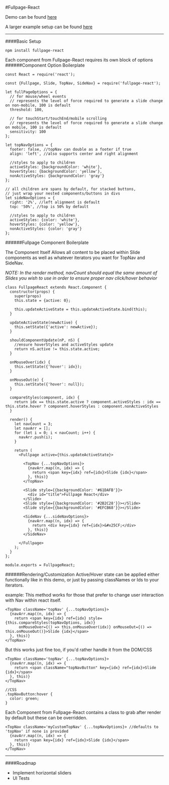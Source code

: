 #Fullpage-React

Demo can be found [here](https://cmswalker.github.io/fullpage-react/)

A larger example setup can be found [here](https://github.com/cmswalker/fullpage-react/blob/gh-pages/examples/fullpageReactExample.js)

---

####Basic Setup
```
npm install fullpage-react
```
Each component from Fullpage-React requires its own block of options
######Component Option Boilerplate

```
const React = require('react');

const {Fullpage, Slide, TopNav, SideNav} = require('fullpage-react');

let fullPageOptions = {
  // for mouse/wheel events
  // represents the level of force required to generate a slide change on non-mobile, 100 is default
  threshold: 100,

  // for touchStart/touchEnd/mobile scrolling
  // represents the level of force required to generate a slide change on mobile, 100 is default
  sensitivity: 100
};

let topNavOptions = {
  footer: false, //topNav can double as a footer if true
  align: 'left', //also supports center and right alignment

  //styles to apply to children
  activeStyles: {backgroundColor: 'white'},
  hoverStyles: {backgroundColor: 'yellow'},
  nonActiveStyles: {backgroundColor: 'gray'}
};

// all children are spans by default, for stacked buttons,
// just wrap your nested components/buttons in divs
let sideNavOptions = {
  right: '2%', //left alignment is default
  top: '50%', //top is 50% by default

  //styles to apply to children
  activeStyles: {color: 'white'},
  hoverStyles: {color: 'yellow'},
  nonActiveStyles: {color: 'gray'}
};
```
######Fullpage Component Boilerplate

The Component Itself Allows all content to be placed within Slide components as well as whatever iterators you want for TopNav and SideNav.

*NOTE: In the render method, navCount should equal the same amount of Slides you wish to use in order to ensure proper nav click/hover behavior*

```
class FullpageReact extends React.Component {
  constructor(props) {
    super(props)
    this.state = {active: 0};

    this.updateActiveState = this.updateActiveState.bind(this);
  }

  updateActiveState(newActive) {
    this.setState({'active': newActive});
  }

  shouldComponentUpdate(nP, nS) {
    //ensure hoverStyles and activeStyles update
    return nS.active != this.state.active;
  }

  onMouseOver(idx) {
    this.setState({'hover': idx});
  }

  onMouseOut(e) {
    this.setState({'hover': null});
  }

  compareStyles(component, idx) {
    return idx == this.state.active ? component.activeStyles : idx == this.state.hover ? component.hoverStyles : component.nonActiveStyles
  }

  render() {
    let navCount = 3;
    let navArr = [];
    for (let i = 0; i < navCount; i++) {
      navArr.push(i);
    }

    return (
      <Fullpage active={this.updateActiveState}>

        <TopNav {...topNavOptions}>
          {navArr.map((n, idx) => {
            return <span key={idx} ref={idx}>Slide {idx}</span>
          }, this)}
        </TopNav>

        <Slide style={{backgroundColor: '#61DAFB'}}>
          <div id="title">Fullpage React</div>
        </Slide>
        <Slide style={{backgroundColor: '#2B2C28'}}></Slide>
        <Slide style={{backgroundColor: '#EFCB68'}}></Slide>

        <SideNav {...sideNavOptions}>
          {navArr.map((n, idx) => {
            return <div key={idx} ref={idx}>&#x25CF;</div>
          }, this)}
        </SideNav>

      </Fullpage>
    );
  }
};

module.exports = FullpageReact;
```
######Rendering/Customization
Active/Hover state can be applied either functionally like in this demo, or just by passing classNames or Ids to your iterators.

example:
This method works for those that prefer to change user interaction with Nav within react itself.
```
<TopNav className='topNav' {...topNavOptions}>
  {navArr.map((n, idx) => {
    return <span key={idx} ref={idx} style={this.compareStyles(topNavOptions, idx)}
      onMouseOver={() => this.onMouseOver(idx)} onMouseOut={() => this.onMouseOut()}>Slide {idx}</span>
  }, this)}
</TopNav>
```
But this works just fine too, if you'd rather handle it from the DOM/CSS
```
<TopNav className='topNav' {...topNavOptions}>
  {navArr.map((n, idx) => {
    return <span className="topNavButton" key={idx} ref={idx}>Slide {idx}</span>
  }, this)}
</TopNav>

//CSS
.topNavButton:hover {
  color: green;
}
```

Each Component from Fullpage-React contains a class to grab after render by default but these can be overridden.
```
<TopNav className='myCustomTopNav' {...topNavOptions}> //defaults to 'topNav' if none is provided
  {navArr.map((n, idx) => {
    return <span key={idx} ref={idx}>Slide {idx}</span>
  }, this)}
</TopNav>
```

---
####Roadmap
- Implement horizontal sliders
- UI Tests
